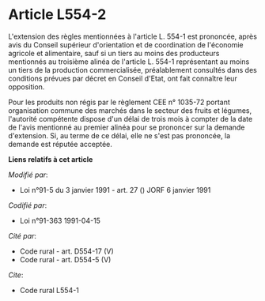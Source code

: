 # Article L554-2

L'extension des règles mentionnées à l'article L. 554-1 est prononcée, après avis du Conseil supérieur d'orientation et de
coordination de l'économie agricole et alimentaire, sauf si un tiers au moins des producteurs mentionnés au troisième alinéa
de l'article L. 554-1 représentant au moins un tiers de la production commercialisée, préalablement consultés dans des
conditions prévues par décret en Conseil d'Etat, ont fait connaître leur opposition.

Pour les produits non régis par le règlement CEE n° 1035-72 portant organisation commune des marchés dans le secteur des
fruits et légumes, l'autorité compétente dispose d'un délai de trois mois à compter de la date de l'avis mentionné au premier
alinéa pour se prononcer sur la demande d'extension. Si, au terme de ce délai, elle ne s'est pas prononcée, la demande est
réputée acceptée.

**Liens relatifs à cet article**

_Modifié par_:

  - Loi n°91-5 du 3 janvier 1991 - art. 27 () JORF 6 janvier 1991

_Codifié par_:

  - Loi n°91-363 1991-04-15

_Cité par_:

  - Code rural - art. D554-17 (V)
  - Code rural - art. D554-5 (V)

_Cite_:

  - Code rural L554-1
